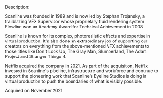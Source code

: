 Description:

Scanline was founded in 1989 and is now led by Stephan Trojansky, a trailblazing VFX Supervisor whose proprietary fluid rendering system Flowline won an Academy Award for Technical Achievement in 2008.

Scanline is known for its complex, photorealistic effects and expertise in virtual production. It's also done an extraordinary job of supporting our creators on everything from the above-mentioned VFX achievements to those titles like Don't Look Up, The Gray Man, Slumberland, The Adam Project and Stranger Things 4. 

Netflix acquired the company in 2021. As part of the acquisition, Netflix invested in Scanline's pipeline, infrastructure and workforce and continue to support the pioneering work that Scanline's Eyeline Studios is doing in virtual production to push the boundaries of what is visibly possible. 

Acquired on November 2021